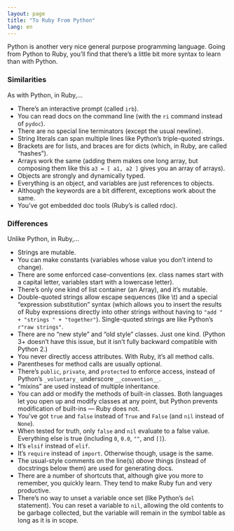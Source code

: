 ```yaml
---
layout: page
title: "To Ruby From Python"
lang: en
---
```


Python is another very nice general purpose programming language. Going
from Python to Ruby, you’ll find that there’s a little bit more syntax
to learn than with Python.

### Similarities

As with Python, in Ruby,...

* There’s an interactive prompt (called `irb`).
* You can read docs on the command line (with the `ri` command instead
  of `pydoc`).
* There are no special line terminators (except the usual newline).
* String literals can span multiple lines like Python’s triple-quoted
  strings.
* Brackets are for lists, and braces are for dicts (which, in Ruby, are
  called “hashes”).
* Arrays work the same (adding them makes one long array, but composing
  them like this `a3 = [ a1, a2 ]` gives you an array of arrays).
* Objects are strongly and dynamically typed.
* Everything is an object, and variables are just references to objects.
* Although the keywords are a bit different, exceptions work about the
  same.
* You’ve got embedded doc tools (Ruby’s is called rdoc).

### Differences

Unlike Python, in Ruby,...

* Strings are mutable.
* You can make constants (variables whose value you don’t intend to
  change).
* There are some enforced case-conventions (ex. class names start with a
  capital letter, variables start with a lowercase letter).
* There’s only one kind of list container (an Array), and it’s mutable.
* Double-quoted strings allow escape sequences (like \\t) and a special
  “expression substitution” syntax (which allows you to insert the
  results of Ruby expressions directly into other strings without having
  to `"add " + "strings " + "together"`). Single-quoted strings are like
  Python’s `r"raw strings"`.
* There are no “new style” and “old style” classes. Just one kind.
  (Python 3+ doesn’t have this issue, but it isn’t fully backward
  compatible with Python 2.)
* You never directly access attributes. With Ruby, it’s all method
  calls.
* Parentheses for method calls are usually optional.
* There’s `public`, `private`, and `protected` to enforce access,
  instead of Python’s `_voluntary_` underscore `__convention__`.
* “mixins” are used instead of multiple inheritance.
* You can add or modify the methods of built-in classes. Both languages
  let you open up and modify classes at any point, but Python prevents
  modification of built-ins — Ruby does not.
* You’ve got `true` and `false` instead of `True` and `False` (and `nil`
  instead of `None`).
* When tested for truth, only `false` and `nil` evaluate to a false
  value. Everything else is true (including `0`, `0.0`, `""`, and `[]`).
* It’s `elsif` instead of `elif`.
* It’s `require` instead of `import`. Otherwise though, usage is the
  same.
* The usual-style comments on the line(s) *above* things (instead of
  docstrings below them) are used for generating docs.
* There are a number of shortcuts that, although give you more to
  remember, you quickly learn. They tend to make Ruby fun and very
  productive.
* There’s no way to unset a variable once set (like Python’s `del`
  statement). You can reset a variable to `nil`, allowing the old
  contents to be garbage collected, but the variable will remain in the
  symbol table as long as it is in scope.

